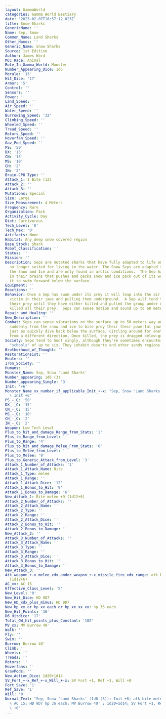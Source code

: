 ```yaml
---
layout: GammaWorld
categories: Gamma World Bestiary
date: '2023-02-07T18:57:12.023Z'
title: Snow Sharks
GenericName: ''
Name: Sep, Snow
Common_Name: Land Sharks
Other_Names: ''
Generic_Name: Snow Sharks
Source: 1st Edition
Author: James Ward
MCC Race: Animal
Role_In_Gamma_World: Monster
Number_Appearing_Dice: 1d6
Morale: '13'
Hit_Dice: '17'
Armor: '5'
Control: ''
Sensors: ''
Power: ''
Land_Speed: ''
Air_Speed: ''
Water_Speed: ''
Burrowing_Speed: '32'
Climbing_Speed: ''
Wheeled_Speed: ''
Tread_Speed: ''
Rotors_Speed: ''
Hoverfan_Speed: ''
Gav_Pod_Speed: ''
PS: '50'
DX: '15'
CN: '15'
MS: '10'
CH: '2'
IN: '2'
Brain-CPU Type: ''
Attack_1: 1 Bite (12)
Attack_2: ''
Attack_3: ''
Mutations: Special
Size: Large
Size_Measurement: 4 Meters
Frequency: Rare
Organization: Pack
Activity_Cycle: Day
Diet: Carnivorous
Tech_Level: '0'
Tech_Max: '0'
Artifacts: None
Habitat: Any deep snow covered region
Base_Stock: Shark
Robot_Classification: ''
Status: ''
Mission: ''
Description: Seps are mutated sharks that have fully adapted to life on land and are
  no longer suited for living in the water. The Snow Seps are adapted to living in
  the Snow and Ice and are only found in arctic conditions.  The Sep has an organ
  in their brains that pushes and packs snow and ice pack out of its way allowing
  it to swim forward below the surface.
Equipment: ''
Reactions: ''
Behavior: Once a Sep has swum under its prey it will leap into the air snapping their
  victim in their jaws and pulling them underground.  A Sep will tend to strafe a
  their prey until they have either killed and pulled the group under or they have
  killed all their prey.  Seps can sense motion and sound up to 60 meters away.
Repair_and_Healing: ''
New_Description: ''
Combat: Seps can sense vibrations on the surface up to 50 meters way and usually spring
  suddenly from the snow and ice to bite prey their their powerful jaws. They can
  just as quickly dive back below the surface, circling around for another attack
  from a different direction. Once killed, the prey is dragged below-ground and eaten.
Society: Seps tend to hunt singly, although they're sometimes encountered in small
  "schools" of up to six. They inhabit deserts and other sandy regions.
Brotherhood_of_Thought: ''
Restorationsist: ''
Healers: ''
Iron_Society: ''
Humans: ''
Monster_Name: Sep, Snow 'Land Sharks'
Number_appearing: 1d6 (3)
Number_appearing_Single: '3'
Init: '+6'
Monster_Name_xx_number_if_applicable_Init_+-x: "Sep, Snow 'Land Sharks' (1d6 (3)):\
  \ Init +6"
PS_-_C: '50'
DX_-_C: '15'
CN_-_C: '15'
MS_-_C: '10'
CH_-_C: '2'
IN_-_C: '2'
Weapon: Low Tech Level
Plus_to_hit_and_damage_Range_from_Stats: '1'
Plus_to_Range_from_Level: ''
Plus_to_Range: '4'
Plus_to_hit_and_damage_Melee_From_Stats: '6'
Plus_to_Melee_from_Level: ''
Plus_to_Melee: '9'
Plus_to_Generic_Attack_from_Level: '3'
Attack_1_Number_of_Attacks: '1'
Attack_1_Attack_Name: Bite
Attack_1_Type: melee
Attack_1_Range: ''
Attack_1_Attack_Dice: '12'
Attack_1_Bonus_to_Hit: '9'
Attack_1_Bonus_to_Damage: '6'
New_Attack_1: Bite melee +9 (1d12+6)
Attack_2_Number_of_Attacks: ''
Attack_2_Attack_Name: ''
Attack_2_Type: ''
Attack_2_Range: ''
Attack_2_Attack_Dice: ''
Attack_2_Bonus_to_Hit: ''
Attack_2_Bonus_to_Damage: ''
New_Attack_2: ''
Attack_3_Number_of_Attacks: ''
Attack_3_Attack_Name: ''
Attack_3_Type: ''
Attack_3_Range: ''
Attack_3_Attack_Dice: ''
Attack_3_Bonus_to_Hit: ''
Attack_3_Bonus_to_Damage: ''
New_Attack_3: ''
Atk_weapon_+-x_melee_xdx_andor_weapon_+-x_missile_fire_xdx_range: atk bite melee +9
  (1d12+6)
AC_xx: AC 15
Effective_Class_Level: '5'
New_Level: '9'
New_Hit_Dice: HD 9D7
New_HD_xdx_plus_minus: HD 9D7
New_hp_xx_or_hp_xx_each_or_hp_xx_xx_xx: hp 36 each
New_Hit_Points: '36'
D6_Hitdice: '17'
Total_GW_hit_points_plus_Constant: '102'
MV_xx: MV Burrow 40'
Walk: ''
Fly: ''
Swim: ''
Burrow: Burrow 40'
Climb: ''
Wheels: ''
Treads: ''
Rotors: ''
Hoverfans: ''
GravPods: ''
New_Action_Dice: 1d20+1d14
SV_Fort_+-x_Ref_+-x_Will_+-x: SV Fort +1, Ref +1, Will +0
Fort_Save: '1'
Ref_Save: '1'
Will: '0'
Normal_Text: "Sep, Snow 'Land Sharks' (1d6 (3)): Init +6; atk bite melee +9 (1d12+6);\
  \ AC 15; HD 9D7 hp 36 each; MV Burrow 40' ; 1d20+1d14; SV Fort +1, Ref +1, Will\
  \ +0"
...
```

